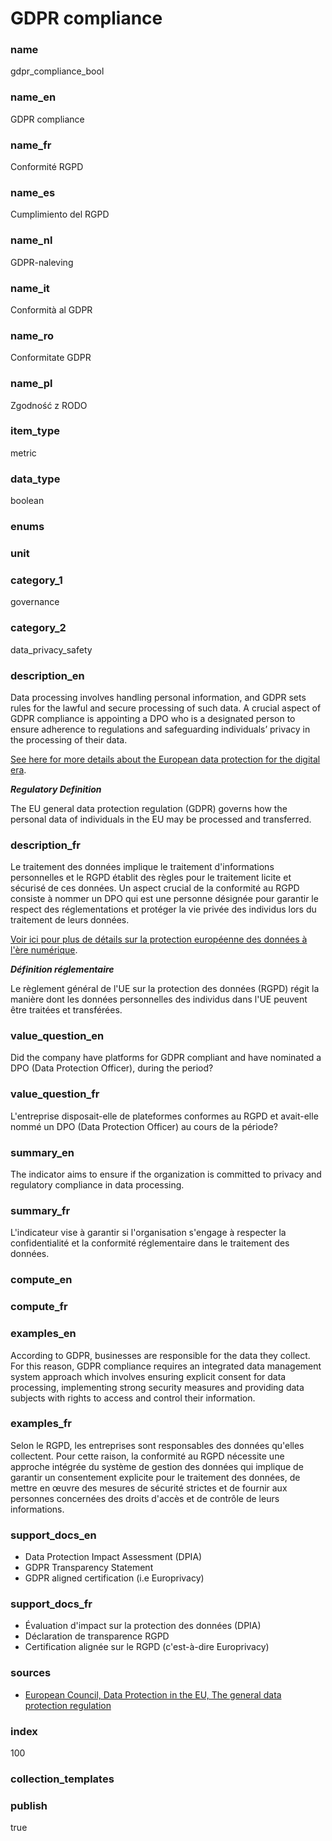# GDPR compliance

### name

gdpr_compliance_bool

### name_en

GDPR compliance

### name_fr

Conformité RGPD

### name_es

Cumplimiento del RGPD

### name_nl

GDPR-naleving

### name_it

Conformità al GDPR

### name_ro

Conformitate GDPR

### name_pl

Zgodność z RODO

### item_type

metric

### data_type

boolean

### enums



### unit



### category_1

governance

### category_2

data_privacy_safety

### description_en

Data processing involves handling personal information, and GDPR sets rules for the lawful and
secure processing of such data. A crucial aspect of GDPR compliance is appointing a DPO who is a
designated person to ensure adherence to regulations and safeguarding individuals’ privacy in the
processing of their data.

[See here for more details about the European data protection for the digital era](https://www.consilium.europa.eu/en/infographics/data-protection-regulation-infographics/).

***Regulatory Definition***

The EU general data protection regulation (GDPR) governs how the personal data of individuals in the
EU may be processed and transferred.  


### description_fr

Le traitement des données implique le traitement d'informations personnelles et le RGPD établit des
règles pour le traitement licite et sécurisé de ces données. Un aspect crucial de la conformité au
RGPD consiste à nommer un DPO qui est une personne désignée pour garantir le respect des
réglementations et protéger la vie privée des individus lors du traitement de leurs données.

[Voir ici pour plus de détails sur la protection européenne des données à l'ère numérique](https://www.consilium.europa.eu/en/infographics/data-protection-regulation-infographics/).

***Définition réglementaire***

Le règlement général de l'UE sur la protection des données (RGPD) régit la manière dont les données
personnelles des individus dans l'UE peuvent être traitées et transférées.

### value_question_en

Did the company have platforms for GDPR compliant and have nominated a
DPO (Data Protection Officer), during the period?

### value_question_fr

L'entreprise disposait-elle de plateformes conformes au RGPD et
avait-elle nommé un DPO (Data Protection Officer) au cours de la période?

### summary_en

The indicator aims to ensure if the organization is committed to privacy and regulatory compliance
in data processing. 

### summary_fr

L'indicateur vise à garantir si l'organisation s'engage à respecter la confidentialité et la
conformité réglementaire dans le traitement des données.

### compute_en



### compute_fr



### examples_en

According to GDPR, businesses are responsible for the data they collect. For this reason, GDPR
compliance requires an integrated data management system approach which involves ensuring explicit
consent for data processing, implementing strong security measures and providing data subjects
with rights to access and control their information.

### examples_fr

Selon le RGPD, les entreprises sont responsables des données qu'elles collectent. Pour cette raison,
la conformité au RGPD nécessite une approche intégrée du système de gestion des données qui
implique de garantir un consentement explicite pour le traitement des données, de mettre en œuvre
des mesures de sécurité strictes et de fournir aux personnes concernées des droits d'accès et de
contrôle de leurs informations.

### support_docs_en

- Data Protection Impact Assessment (DPIA)
- GDPR Transparency Statement
- GDPR aligned certification (i.e Europrivacy)

### support_docs_fr

- Évaluation d'impact sur la protection des données (DPIA)
- Déclaration de transparence RGPD
- Certification alignée sur le RGPD (c'est-à-dire Europrivacy)

### sources

- [European Council, Data Protection in the EU, The general data protection regulation](https://www.consilium.europa.eu/en/policies/data-protection/data-protection-regulation/#gdpr)
            
### index

100

### collection_templates



### publish

true

